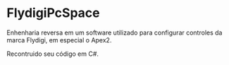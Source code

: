 # FlydigiPcSpace

Enhenharia reversa em um software utilizado para configurar controles da marca Flydigi, em especial o Apex2.

Recontruido seu código em C#.
